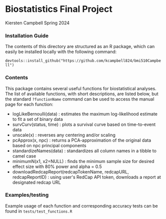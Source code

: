 # Biostatistics Final Project
Kiersten Campbell
Spring 2024

### Installation Guide
The contents of this directory are structured as an R package, which can easily be installed locally with the following command:

`devtools::install_github("https://github.com/kcampbell824/bmi510Campbell")`

### Contents
This package contains several useful functions for biostatistical analyses. The list of available functions, with short descriptions, are listed below, but the standard `?functionName` command can be used to access the manual page for each function:

- logLikeBernoulli(data) : estimates the maximum log-likelihood estimate to fit a set of binary data
- survCurv(status, time) : plots a survival curve based on time-to-event data
- unscale(x) : reverses any centering and/or scaling
- pcApprox(x, npc) : returns a PCA-approximation of the original data based on npc principal components
- standardizeNames(data) : standardizes all column names in a tibble to camel case
- minimumN(x1, x2=NULL) : finds the minimum sample size for desired effect size with 80% power and alpha = 0.5
- downloadRedcapReport(redcapTokenName, redcapURL, redcapReportID) : using user's RedCap API token, downloads a report at designated redcap URL

### Examples/testing
Example usage of each function and corresponding accuracy tests can be found in `tests/test_functions.R` 
